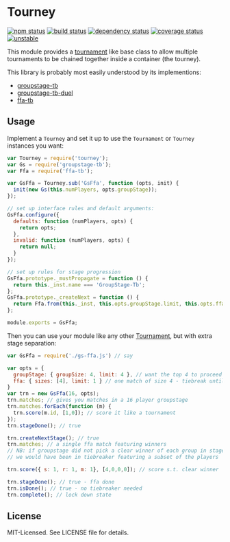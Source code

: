 # Tourney
[![npm status](http://img.shields.io/npm/v/tourney.svg)](https://www.npmjs.org/package/tourney)
[![build status](https://secure.travis-ci.org/clux/tourney.svg)](http://travis-ci.org/clux/tourney)
[![dependency status](https://david-dm.org/clux/tourney.svg)](https://david-dm.org/clux/tourney)
[![coverage status](http://img.shields.io/coveralls/clux/tourney.svg)](https://coveralls.io/r/clux/tourney)
[![unstable](http://img.shields.io/badge/stability-unstable-E5AE13.svg)](http://nodejs.org/api/documentation.html#documentation_stability_index)

This module provides a [tournament](https://npmjs.org/package/tournament) like base class to allow multiple tournaments to be chained together inside a container (the tourney).

This library is probably most easily understood by its implementions:

- [groupstage-tb](https://github.com/clux/groupstage-tb)
- [groupstage-tb-duel](https://github.com/clux/groupstage-tb-duel)
- [ffa-tb](https://github.com/clux/ffa-tb)

## Usage
Implement a `Tourney` and set it up to use the `Tournament` or `Tourney` instances you want:

```js
var Tourney = require('tourney');
var Gs = require('groupstage-tb');
var Ffa = require('ffa-tb');

var GsFfa = Tourney.sub('GsFfa', function (opts, init) {
  init(new Gs(this.numPlayers, opts.groupStage));
});

// set up interface rules and default arguments:
GsFfa.configure({
  defaults: function (numPlayers, opts) {
    return opts;
  },
  invalid: function (numPlayers, opts) {
    return null;
  }
});

// set up rules for stage progression
GsFfa.prototype._mustPropagate = function () {
  return this._inst.name === 'GroupStage-Tb';
};
GsFfa.prototype._createNext = function () {
  return Ffa.from(this._inst, this.opts.groupStage.limit, this.opts.ffa);
};

module.exports = GsFfa;
```

Then you can use your module like any other [Tournament](https://npmjs.org/tournament), but with extra stage separation:

```js
var GsFfa = require('./gs-ffa.js') // say

var opts = {
  groupStage: { groupSize: 4, limit: 4 }, // want the top 4 to proceed to Ffa
  ffa: { sizes: [4], limit: 1 } // one match of size 4 - tiebreak until clear winner
}
var trn = new GsFfa(16, opts);
trn.matches; // gives you matches in a 16 player groupstage
trn.matches.forEach(function (m) {
  trn.score(m.id, [1,0]); // score it like a tournament
});
trn.stageDone(); // true

trn.createNextStage(); // true
trn.matches; // a single ffa match featuring winners
// NB: if groupstage did not pick a clear winner of each group in stage 1:
// we would have been in tiebreaker featuring a subset of the players

trn.score({ s: 1, r: 1, m: 1}, [4,0,0,0]); // score s.t. clear winner

trn.stageDone(); // true - ffa done
trn.isDone(); // true - no tiebreaker needed
trn.complete(); // lock down state
```

## License
MIT-Licensed. See LICENSE file for details.
